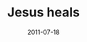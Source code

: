 ---
layout: media
category: media
series: "Jesus: The Greatest Show on Earth"
title: "Jesus heals"
date: 2011-07-18
description: "We’re going to talk about how Jesus healed people, and the crowds that his miracles attracted."
video: "https://s3.amazonaws.com/crossroadsvideomessages/greatestshow05.mp4"
video-poster: "https://www.crossroads.net/uploadedfiles/greatestshow05_still.jpg"
---